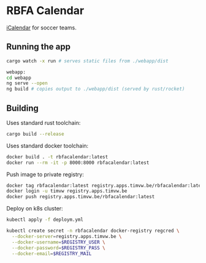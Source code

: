 # RBFA Calendar

[iCalendar](https://en.wikipedia.org/wiki/ICalendar) for soccer teams.

## Running the app

```bash
cargo watch -x run # serves static files from ./webapp/dist

webapp:
cd webapp
ng serve --open
ng build # copies output to ./webapp/dist (served by rust/rocket)
```


## Building

Uses standard rust toolchain:

```bash
cargo build --release
```

Uses standard docker toolchain:

```bash
docker build . -t rbfacalendar:latest
docker run --rm -it -p 8000:8000 rbfacalendar:latest
```

Push image to private registry:

```bash
docker tag rbfacalendar:latest registry.apps.timvw.be/rbfacalendar:latest
docker login -u timvw registry.apps.timvw.be
docker push registry.apps.timvw.be/rbfacalendar:latest
```

Deploy on k8s cluster:

```bash
kubectl apply -f deploym.yml

kubectl create secret -n rbfacalendar docker-registry regcred \
  --docker-server=registry.apps.timvw.be \
  --docker-username=$REGISTRY_USER \
  --docker-password=$REGISTRY_PASS \
  --docker-email=$REGISTRY_MAIL


```


